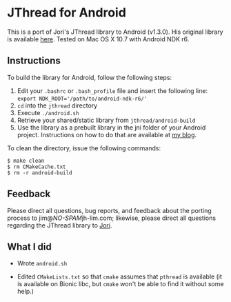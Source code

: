 # JThread for Android
This is a port of Jori's JThread library to Android (v1.3.0). His original library is available [here][1]. Tested on Mac OS X 10.7 with Android NDK r6.

## Instructions
To build the library for Android, follow the following steps:

1. Edit your `.bashrc` or `.bash_profile` file and insert the following line: `export NDK_ROOT='/path/to/android-ndk-r6/'`
2. `cd` into the `jthread` directory
3. Execute `./android.sh`
4. Retrieve your shared/static library from `jthread/android-build`
5. Use the library as a prebuilt library in the jni folder of your Android project. Instructions on how to do that are available at [my blog][2].

To clean the directory, issue the following commands:

```shell
$ make clean
$ rm CMakeCache.txt
$ rm -r android-build
```

## Feedback

Please direct all questions, bug reports, and feedback about the porting process to jim@*NO-SPAM*jh-lim.com; likewise, please direct all questions regarding the JThread library to [Jori][3].

## What I did

* Wrote `android.sh`
* Edited `CMakeLists.txt` so that `cmake` assumes that `pthread` is available (it is available on Bionic libc, but `cmake` won't be able to find it without some help.)

   [1]: http://research.edm.uhasselt.be/~jori/page/index.php?n=CS.Jthread
   [2]: http://blog.jh-lim.com/2011/06/compiling-open-source-libraries-for-android-part-1/
   [3]: http://research.edm.uhasselt.be/~jori/page/index.php

